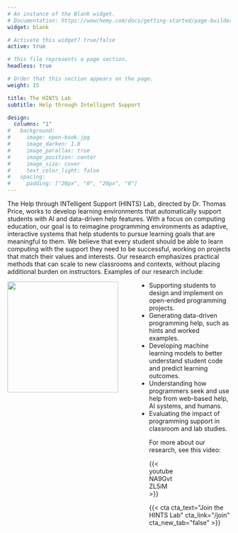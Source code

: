 ```yaml
---
# An instance of the Blank widget.
# Documentation: https://wowchemy.com/docs/getting-started/page-builder/
widget: blank

# Activate this widget? true/false
active: true

# This file represents a page section.
headless: true

# Order that this section appears on the page.
weight: 15

title: The HINTS Lab
subtitle: Help through Intelligent Support

design:
  columns: "1"
#   background:
#     image: open-book.jpg
#     image_darken: 1.0
#     image_parallax: true
#     image_position: center
#     image_size: cover
#     text_color_light: false
#   spacing:
#     padding: ["20px", "0", "20px", "0"]
---
```



The Help through INTelligent Support (HINTS) Lab, directed by Dr. Thomas Price, works to develop learning environments that automatically support students with AI and data-driven help features. With a focus on computing education, our goal is to reimagine programming environments as adaptive, interactive systems that help students to pursue learning goals that are meaningful to them. We believe that every student should be able to learn computing with the support they need to be successful, working on projects that match their values and interests. Our research emphasizes practical methods that can scale to new classrooms and contexts, without placing additional burden on instructors. Examples of our research include:

<img src="home/HINTS.png" style="float: left; width: calc(max(250px, 25%)); margin-right: 5em; margin-bottom: 2em">

* Supporting students to design and implement on open-ended programming projects.
* Generating data-driven programming help, such as hints and worked examples.
* Developing machine learning models to better understand student code and predict learning outcomes.
* Understanding how programmers seek and use help from web-based help, AI systems, and humans.
* Evaluating the impact of programming support in classroom and lab studies.
<!-- * Developing standards for benchmarking the quality of data-driven support -->
<!-- * Enhancing block-based and novice programming environments that enable creative computation -->

For more about our research, see this video:
<div style="width: 50%; margin-left:auto; margin-right: auto">
{{< youtube NA9GvtZL5iM >}}
</div>

{{< cta cta_text="Join the HINTS Lab" cta_link="/join" cta_new_tab="false" >}}